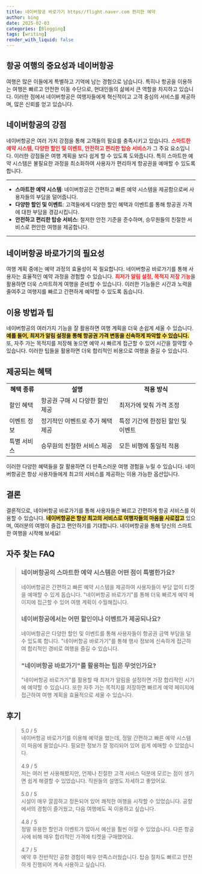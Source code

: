 ```yaml
---
title: 네이버항공 바로가기 https//flight.naver.com 편리한 예약
author: bing
date: 2025-02-03
categories: [Blogging]
tags: [writing]
render_with_liquid: false
---
```



<h2 id='항공 여행의 중요성과 네이버항공'>항공 여행의 중요성과 네이버항공</h2>

<p>여행은 많은 이들에게 특별하고 기억에 남는 경험으로 남습니다. 특히나 항공을 이용하는 여행은 빠르고 안전한 이동 수단으로, 현대인들의 삶에서 큰 역할을 차지하고 있습니다. 이러한 점에서 네이버항공은 여행자들에게 혁신적이고 고객 중심의 서비스를 제공하며, 많은 신뢰를 얻고 있습니다.</p>

<h2 id='네이버항공의 강점'>네이버항공의 강점</h2>

<p>네이버항공은 여러 가지 강점을 통해 고객들의 필요를 충족시키고 있습니다. <b><span style="color: #ee2323;">스마트한 예약 시스템, 다양한 할인 및 이벤트, 안전하고 편리한 탑승 서비스</span></b>가 그 주요 요소입니다. 이러한 강점들은 여행 계획을 보다 쉽게 할 수 있도록 도와줍니다. 특히 스마트한 예약 시스템은 불필요한 과정을 최소화하여 사용자가 편리하게 항공권을 예매할 수 있도록 합니다.</p>

<hr />

<ul>
    <li><b>스마트한 예약 시스템</b>: 네이버항공은 간편하고 빠른 예약 시스템을 제공함으로써 사용자들의 부담을 덜어줍니다.</li>
    <li><b>다양한 할인 및 이벤트</b>: 고객들에게 다양한 할인 혜택과 이벤트를 통해 항공권 가격에 대한 부담을 경감시킵니다.</li>
    <li><b>안전하고 편리한 탑승 서비스</b>: 철저한 안전 기준을 준수하며, 승무원들의 친절한 서비스로 편안한 여행을 제공합니다.</li>
</ul>

<hr />

<h2 id='네이버항공 바로가기의 필요성'>네이버항공 바로가기의 필요성</h2>

<p>여행 계획 중에는 예약 과정의 효율성이 꼭 필요합니다. 네이버항공 바로가기를 통해 사용자는 효율적인 예약 과정을 경험할 수 있습니다. <b><span style="color: #ee2323;">최저가 알림 설정, 목적지 저장 기능</span></b>을 활용하면 더욱 스마트하게 여행을 준비할 수 있습니다. 이러한 기능들은 시간과 노력을 줄여주고 여행지를 빠르고 간편하게 예약할 수 있도록 돕습니다.</p>

<h2 id='이용 방법과 팁'>이용 방법과 팁</h2>

<p>네이버항공의 여러가지 기능을 잘 활용하면 여행 계획을 더욱 손쉽게 세울 수 있습니다. <b><span style="background-color: #ffe066;">예를 들어, 최저가 알림 설정을 통해 항공권 가격 변동을 신속하게 파악할 수 있습니다.</span></b> 또, 자주 가는 목적지를 저장해 놓으면 예약 시 빠르게 접근할 수 있어 시간을 절약할 수 있습니다. 이러한 팁들을 활용하면 더욱 합리적인 비용으로 여행을 즐길 수 있습니다.</p>

<h2 id='제공되는 혜택'>제공되는 혜택</h2>

<table>
    <tr>
        <td style="text-align: center; height: 17px;"><b>혜택 종류</b></td>
        <td style="text-align: center; height: 17px;"><b>설명</b></td>
        <td style="text-align: center; height: 17px;"><b>적용 방식</b></td>
    </tr>
    <tr>
        <td>할인 혜택</td>
        <td>항공권 구매 시 다양한 할인 제공</td>
        <td>최저가에 맞춰 가격 조정</td>
    </tr>
    <tr>
        <td>이벤트 정보</td>
        <td>정기적인 이벤트로 추가 혜택 제공</td>
        <td>특정 기간에 한정된 할인 및 이벤트</td>
    </tr>
    <tr>
        <td>특별 서비스</td>
        <td>승무원의 친절한 서비스 제공</td>
        <td>모든 비행에 통일적 적용</td>
    </tr>
</table>

<p>이러한 다양한 혜택들을 잘 활용하면 더 만족스러운 여행 경험을 누릴 수 있습니다. 네이버항공은 항상 사용자들에게 최고의 서비스를 제공하는 이용 가능한 옵션입니다.</p>

<h2 id='결론'>결론</h2>

<p>결론적으로, 네이버항공 바로가기를 통해 사용자들은 빠르고 간편하게 항공 서비스를 이용할 수 있습니다. <b><span style="background-color: #ffe066;">네이버항공은 항상 최고의 서비스로 여행자들의 마음을 사로잡고</span></b> 있으며, 여러분의 여행이 즐겁고 편안하기를 기대합니다. 네이버항공을 통해 당신의 스마트한 여행을 시작해 보세요!</p>


<h2 id='자주_찾는_FAQ'>자주 찾는 FAQ</h2>
<div itemscope="" itemtype="https://schema.org/FAQPage"> 
<blockquote> 
<div itemscope="" itemprop="mainEntity" itemtype="https://schema.org/Question"> 
<h3 itemprop="name">네이버항공의 스마트한 예약 시스템은 어떤 점이 특별한가요?</h3> 
<div itemscope="" itemprop="acceptedAnswer" itemtype="https://schema.org/Answer"> 
<span itemprop="text"> 
<p>네이버항공은 간편하고 빠른 예약 시스템을 제공하여 사용자들이 부담 없이 티켓을 예매할 수 있게 돕습니다. "네이버항공 바로가기"를 통해 더욱 빠르게 예약 페이지에 접근할 수 있어 여행 계획이 수월해집니다.</p> 
</span> 
</div> 
</div> 

<div itemscope="" itemprop="mainEntity" itemtype="https://schema.org/Question"> 
<h3 itemprop="name">네이버항공에서는 어떤 할인이나 이벤트가 제공되나요?</h3> 
<div itemscope="" itemprop="acceptedAnswer" itemtype="https://schema.org/Answer"> 
<span itemprop="text"> 
<p>네이버항공은 다양한 할인 및 이벤트를 통해 사용자들이 항공권 금액 부담을 덜 수 있도록 합니다. "네이버항공 바로가기"를 통해 행사 정보에 신속하게 접근하여 합리적인 경비로 여행을 즐길 수 있습니다.</p> 
</span> 
</div> 
</div> 

<div itemscope="" itemprop="mainEntity" itemtype="https://schema.org/Question"> 
<h3 itemprop="name">"네이버항공 바로가기"를 활용하는 팁은 무엇인가요?</h3> 
<div itemscope="" itemprop="acceptedAnswer" itemtype="https://schema.org/Answer"> 
<span itemprop="text"> 
<p>"네이버항공 바로가기"를 활용할 때 최저가 알림을 설정하면 가장 합리적인 시기에 예약할 수 있습니다. 또한 자주 가는 목적지를 저장하면 빠르게 예약 페이지에 접근하여 여행 계획을 효율적으로 세울 수 있습니다.</p> 
</span> 
</div> 
</div> 

</blockquote> 
</div>
<h2 id='후기'>후기</h2>
<div itemscope itemtype="https://schema.org/Product">
  <blockquote>
  <div itemprop="review" itemscope itemtype="https://schema.org/Review">
      <div itemprop="reviewRating" itemscope itemtype="https://schema.org/Rating"> <span itemprop="ratingValue">5.0</span> / <span itemprop="bestRating">5</span> </div>
      <span itemprop="reviewBody">네이버항공 바로가기를 이용해 예약을 했는데, 정말 간편하고 빠른 예약 시스템이 마음에 들었습니다. 필요한 정보가 잘 정리되어 있어 쉽게 예매할 수 있었습니다.</span>
  </div>
  <br>
  <div itemprop="review" itemscope itemtype="https://schema.org/Review">
      <div itemprop="reviewRating" itemscope itemtype="https://schema.org/Rating"> <span itemprop="ratingValue">4.9</span> / <span itemprop="bestRating">5</span> </div>
      <span itemprop="reviewBody">저는 여러 번 사용해봤지만, 언제나 친절한 고객 서비스 덕분에 모르는 점이 생기면 쉽게 해결할 수 있었습니다. 직원들의 설명도 자세하고 좋았어요.</span>
  </div>
  <br>
  <div itemprop="review" itemscope itemtype="https://schema.org/Review">
      <div itemprop="reviewRating" itemscope itemtype="https://schema.org/Rating"> <span itemprop="ratingValue">5.0</span> / <span itemprop="bestRating">5</span> </div>
      <span itemprop="reviewBody">시설이 매우 깔끔하고 정돈되어 있어 쾌적한 여행을 시작할 수 있었습니다. 공항에서의 경험이 즐거웠고, 다음 여행에도 꼭 이용하고 싶습니다.</span>
  </div>
  <br>
  <div itemprop="review" itemscope itemtype="https://schema.org/Review">
      <div itemprop="reviewRating" itemscope itemtype="https://schema.org/Rating"> <span itemprop="ratingValue">4.8</span> / <span itemprop="bestRating">5</span> </div>
      <span itemprop="reviewBody">정말 유용한 할인과 이벤트가 많아서 예산을 훨씬 아낄 수 있었습니다. 다른 항공사에 비해 매우 합리적인 가격에 티켓을 구매했어요.</span>
  </div>
  <br>
  <div itemprop="review" itemscope itemtype="https://schema.org/Review">
      <div itemprop="reviewRating" itemscope itemtype="https://schema.org/Rating"> <span itemprop="ratingValue">4.7</span> / <span itemprop="bestRating">5</span> </div>
      <span itemprop="reviewBody">예약 후 전반적인 공항 경험이 매우 만족스러웠습니다. 탑승 절차도 빠르고 안전하게 진행되어 계속 사용하고 싶습니다.</span>
  </div>
  </blockquote>
</div>
